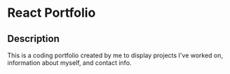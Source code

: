 
# React Portfolio

## Description 
This is a coding portfolio created by me to display projects I've worked on, information about myself, and contact info.




